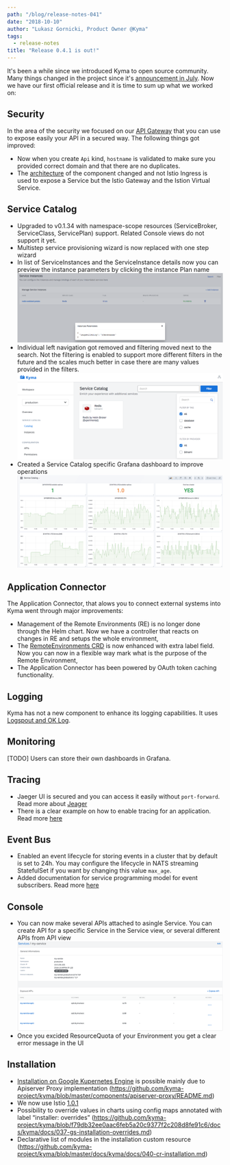 ```yaml
---
path: "/blog/release-notes-041"
date: "2018-10-10"
author: "Lukasz Gornicki, Product Owner @Kyma"
tags:
  - release-notes
title: "Release 0.4.1 is out!"
---
```


It's been a while since we introduced Kyma to open source community. Many things changed in the project since it's [announcement in July](/blog/introducing-project-kyma).
Now we have our first official release and it is time to sum up what we worked on:

## Security 

In the area of the security we focused on our [API Gateway](https://kyma-project.io/docs/latest/components/api-gateway) that you can use to expose easily your API in a secured way. The following things got improved:
* Now when you create `Api` kind, `hostname` is validated to make sure you provided correct domain and that there are no duplicates.
* The [architecture](https://kyma-project.io/docs/latest/components/api-gateway#architecture-architecture) of the component changed and not Istio Ingress is used to expose a Service but the Istio Gateway and the Istion Virtual Service.


## Service Catalog

- Upgraded to v0.1.34 with namespace-scope resources (ServiceBroker, ServiceClass, ServicePlan) support. Related Console views do not support it yet.
- Multistep service provisioning wizard is now replaced with one step wizard
- In list of ServiceInstances and the ServiceInstance details now you can preview the instance parameters by clicking the instance Plan name
![](./assets/instance_params.png)
- Individual left navigation got removed and filtering moved next to the search. Not the filtering is enabled to support more different filters in the future and the scales much better in case there are many values provided in the filters.
![](./assets/filter.png)
- Created a Service Catalog specific Grafana dashboard to improve operations
![](./assets/sc_grafana_dashboard.png)

## Application Connector

The Application Connector, that alows you to connect external systems into Kyma went through major improvements:
- Management of the Remote Environments (RE) is no longer done through the Helm chart. Now we have a controller that reacts on changes in RE and setups the whole environment,
- The [RemoteEnvironments CRD](https://kyma-project.io/docs/latest/components/application-connector#custom-resource-remoteenvironment) is now enhanced with extra label field. Now you can now in a flexible way mark what is the purpose of the Remote Environment,
- The Application Connector has been powered by OAuth token caching functionality.

## Logging 

Kyma has not a new component to enhance its logging capabilities. It uses [Logspout and OK Log](https://kyma-project.io/docs/latest/components/logging).

## Monitoring
[TODO]
Users can store their own dashboards in Grafana.

## Tracing

- Jaeger UI is secured and you can access it easily without `port-forward`. Read more about [Jeager](/docs/latest/components/tracing#overview-overview)
- There is a clear example on how to enable tracing for an application. Read more [here](https://github.com/kyma-project/examples/tree/master/example-tracing)

## Event Bus

- Enabled an event lifecycle for storing events in a cluster that by default is set to 24h. You may configure the lifecycle in NATS streaming StatefulSet if you want by changing this value `max_age`.
- Added documentation for service programming model for event subscribers. Read more [here](https://kyma-project.io/docs/latest/components/event-bus#details-service-programming-model)

## Console

- You can now make several APIs attached to asingle Service. You can create API for a specific Service in the Service view, or several different APIs from API view
![](./assets/multi-api.png)
- Once you excided ResourceQuota of your Environment you get a clear error message in the UI 

## Installation

- [Installation on Google Kupernetes Engine](https://github.com/kyma-project/kyma/blob/master/docs/kyma/docs/032-gs-gke-installation.md) is possible mainly due to Apiserver Proxy implementation (https://github.com/kyma-project/kyma/blob/master/components/apiserver-proxy/README.md)
- We now use Istio [1.0.1](https://istio.io/about/notes/1.0.1/)
- Possibility to override values in charts using config maps annotated with label “installer: overrides” (https://github.com/kyma-project/kyma/blob/f79db32ee0aac6feb5a20c9377f2c208d8fe91c6/docs/kyma/docs/037-gs-installation-overrides.md)
- Declarative list of modules in the installation custom resource (https://github.com/kyma-project/kyma/blob/master/docs/kyma/docs/040-cr-installation.md)
